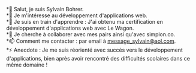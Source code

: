 *👋 Salut, je suis Sylvain Bohrer.  
*👀 Je m'intéresse au développement d'applications web.  
*🌱 Je suis en train d'apprendre : J'ai obtenu ma certification en développement d'applications web avec Le Wagon.  
*💞️ Je cherche à collaborer avec mes pairs ainsi qu'avec simplon.co.  
*📫 Comment me contacter : par email à message_sylvain@aol.com.  
*⚡ Anecdote : Je me suis réorienté avec succès vers le développement d'applications, bien après avoir rencontré des difficultés scolaires dans ce même domaine !  

<!---
Gemmers/Gemmers is a ✨ special ✨ repository because its `README.md` (this file) appears on your GitHub profile.
You can click the Preview link to take a look at your changes.
--->
